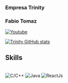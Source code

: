 
### Empresa Trinity
### Fabio Tomaz
[![Youtube](	https://img.shields.io/badge/YouTube-FF0000?style=for-the-badge&logo=youtube&logoColor=white)](https://www.youtube.com/channel/UCYzj9p6qhKIjwzAopFdWQsQ)

[![Trinity GitHub stats](https://github-readme-stats.vercel.app/api?username=fabiomazga)](https://github.com/anuraghazra/github-readme-stats)

## Skills
<div style ="display: inline_block"><br/>
<img align="center" alt="C/C++" src="https://img.shields.io/badge/C-00599C?style=for-the-badge&logo=c&logoColor=white">
<img align="center" alt="Java" src="https://img.shields.io/badge/Java-ED8B00?style=for-the-badge&logo=java&logoColor=white">
<img align="center" alt="ReactJs" src="https://img.shields.io/badge/React-20232A?style=for-the-badge&logo=react&logoColor=61DAFB">

</div>
